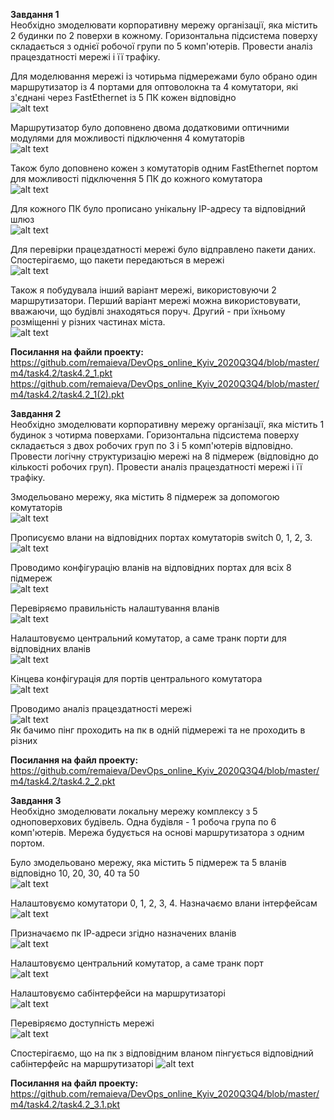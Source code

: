 <b>Завдання 1</b> <br/>
Необхідно змоделювати корпоративну мережу організації, яка містить 2 будинки по 2 поверхи в кожному. Горизонтальна підсистема поверху складається з однієї робочої групи по 5 комп'ютерів. Провести аналіз працездатності мережі і її трафіку.<br/>

Для моделювання мережі із чотирьма підмережами було обрано один маршрутизатор із 4 портами для оптоволокна та 4 комутатори, які з'єднані через FastEthernet  із 5 ПК кожен відповідно <br/>
![alt text](/m4/task4.2/Network.PNG) <br />

Маршрутизатор було доповнено двома додатковими оптичними модулями для можливості підключення 4 комутаторів <br />
![alt text](/m4/task4.2/OpticModule.PNG) <br />

Також було доповнено кожен з комутаторів одним FastEthernet портом для можливості підключення 5 ПК до кожного комутатора <br />
![alt text](/m4/task4.2/FaModule.PNG) <br />

Для кожного ПК було прописано унікальну ІР-адресу та відповідний шлюз <br />
![alt text](/m4/task4.2/Gateway.PNG) <br />

Для перевірки працездатності мережі було відправлено пакети даних. Спостерігаємо, що пакети передаються в мережі  <br />
![alt text](/m4/task4.2/Run.PNG) <br />

Також я побудувала інший варіант мережі, використовуючи 2 маршрутизатори. Перший варіант мережі можна використовувати, вважаючи, що будівлі знаходяться поруч. Другий - при їхньому розміщенні у різних частинах міста. <br />
![alt text](/m4/task4.2/Routers.PNG) <br />

<b>Посилання на файли проекту:</b> <br />
https://github.com/remaieva/DevOps_online_Kyiv_2020Q3Q4/blob/master/m4/task4.2/task4.2_1.pkt <br />
https://github.com/remaieva/DevOps_online_Kyiv_2020Q3Q4/blob/master/m4/task4.2/task4.2_1(2).pkt <br />

<b>Завдання 2</b> <br/>
Необхідно змоделювати корпоративну мережу організації, яка містить 1 будинок з чотирма поверхами. Горизонтальна підсистема поверху складається з двох робочих груп по 3 і 5 комп'ютерів відповідно. Провести логічну структуризацію мережі на 8 підмереж (відповідно до кількості робочих груп). Провести аналіз працездатності мережі і її трафіку. <br/>

Змодельовано мережу, яка містить 8 підмереж за допомогою комутаторів  <br />
![alt text](/m4/task4.2/Network(2).PNG) <br />

Прописуємо влани на відповідних портах комутаторів switch 0, 1, 2, 3.  <br />
![alt text](/m4/task4.2/Vlan_conf.PNG) <br />

Проводимо конфігурацію вланів на відповідних портах для всіх 8 підмереж <br />
![alt text](/m4/task4.2/Vlan_fa.PNG) <br />

Перевіряємо правильність налаштування вланів <br />
![alt text](/m4/task4.2/Vlan_brief.PNG) <br />

Налаштовуємо центральний комутатор, а саме транк порти для відповідних вланів <br />
![alt text](/m4/task4.2/Central.PNG) <br />

Кінцева конфігурація для портів центрального комутатора <br />
![alt text](/m4/task4.2/Central_conf.PNG) <br />

Проводимо аналіз працездатності мережі <br />
![alt text](/m4/task4.2/Ping.PNG) <br />
Як бачимо пінг проходить на пк в одній підмережі та не проходить в різних <br />

<b>Посилання на файл проекту:</b> <br />
https://github.com/remaieva/DevOps_online_Kyiv_2020Q3Q4/blob/master/m4/task4.2/task4.2_2.pkt<br />

<b>Завдання 3</b> <br/>
Необхідно змоделювати локальну мережу комплексу з 5 одноповерхових будівель. Одна будівля - 1 робоча група по 6 комп'ютерів. Мережа будується на основі маршрутизатора з одним портом. <br/>

Було змодельовано мережу, яка містить 5 підмереж та 5 вланів відповідно 10, 20, 30, 40 та 50 <br />
![alt text](/m4/task4.2/net.PNG) <br />

Налаштовуємо комутатори 0, 1, 2, 3, 4. Назначаємо влани інтерфейсам
![alt text](/m4/task4.2/vlan.PNG) <br />

Призначаємо пк ІР-адреси згідно назначених вланів <br />
![alt text](/m4/task4.2/comp.PNG) <br />

Налаштовуємо центральний комутатор, а саме транк порт <br />
![alt text](/m4/task4.2/switch-trunk.PNG) <br />

Налаштовуємо сабінтерфейси на маршрутизаторі <br />
![alt text](/m4/task4.2/sub.PNG) <br />

Перевіряємо доступність мережі <br />
![alt text](/m4/task4.2/Ping3.PNG) <br />

Спостерігаємо, що на пк з відповідним вланом пінгується відповідний сабінтерфейс на маршрутизаторі
![alt text](/m4/task4.2/ping_m.PNG) <br />

<b>Посилання на файл проекту:</b> <br />
https://github.com/remaieva/DevOps_online_Kyiv_2020Q3Q4/blob/master/m4/task4.2/task4.2_3.1.pkt<br />
